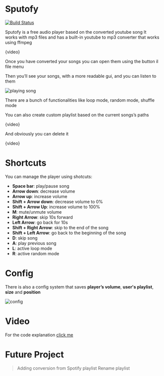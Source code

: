 # Sputofy

[![Build Status](https://travis-ci.org/joemccann/dillinger.svg?branch=master)](https://travis-ci.org/joemccann/dillinger)

Sputofy is a free audio player based on the converted youtube song
It works with mp3 files and has a built-in youtube to mp3 converter that works using ffmpeg

{video}

Once you have converted your songs you can open them using the button il file menu

Then you’ll see your songs, with a more readable gui, and you can listen to them

![playing song](https://media.giphy.com/media/rm7ZQzAlhQpqkM88IJ/giphy.gif)

There are a bunch of functionalities like loop mode, random mode, shuffle mode

You can also create custom playlist based on the current songs’s paths 

{video}

And obviously you can delete it

{video}
# Shortcuts
You can manage the player using shotcuts:
  - **Space bar**: play/pause song
  - **Arrow down**: decrease volume
  - **Arrow up**: increase volume
  - **Shift + Arrow down**: decrease volume to 0%
  - **Shift + Arrow Up**: increase volume to 100%
  - **M**: mute/unmute volume
  - **Right Arrow**: skip 10s forward 
  - **Left Arrow**: go back for 10s
  - **Shift + Right Arrow**: skip to the end of the song
  - **Shift + Left Arrow**: go back to the beginning of the song
  - **D**: skip song
  - **A**: play previous song
  - **L**: active loop mode
  - **R**: active random mode

# Config
There is also a config system that saves **player’s volume**, **user's playlist**, **size** and **position**

![config](https://i.imgur.com/mbr2nnl.png)

# Video
For the code explanation [click me](https://youtu.be/YXdOUmxG5yI)

# Future Project
 > Adding conversion from Spotify playlist
 > Rename playlist